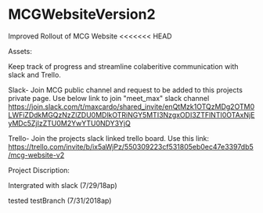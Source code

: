 # MCGWebsiteVersion2
Improved Rollout of MCG Website
<<<<<<< HEAD

Assets:

Keep track of progress and streamline colaberitive communication with slack and Trello.

Slack- Join MCG public channel and request to be added to this projects private page. Use below link to join "meet_max" slack channel
https://join.slack.com/t/maxcardo/shared_invite/enQtMzk1OTQzMDg2OTM0LWFiZDdkMGQzNzZlZDU0MDlkOTRiNGY5MTI3NzgxODI3ZTFlNTI0OTAxNjEyMDc5ZjIzZTU0M2YwYTU0NDY3YjQ

Trello- Join the projects slack linked trello board. Use this link: https://trello.com/invite/b/ix5aWjPz/550309223cf531805eb0ec47e3397db5/mcg-website-v2


Project Discription:

Intergrated with slack  (7/29/18ap)

tested testBranch (7/31/2018ap)
